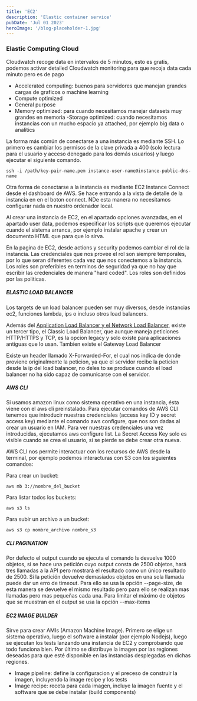 ```yaml
---
title: 'EC2'
description: 'Elastic container service'
pubDate: 'Jul 01 2023'
heroImage: '/blog-placeholder-1.jpg'
---
```




### Elastic Computing Cloud


Cloudwatch recoge data en intervalos de 5 minutos, esto es gratis, podemos activar detailed Cloudwatch monitoring para que recoja data cada minuto pero es de pago

- Accelerated computing: buenos para servidores que manejan grandes cargas de graficos o machine learning 
- Compute optimized 
- General purpose 
- Memory optimized: para cuando necesitamos manejar datasets muy grandes en memoria
-Storage optimized: cuando necesitamos instancias con un mucho espacio ya attached, por ejemplo big data o analitics 

La forma más común de conectarse a una instancia es mediante SSH. Lo primero es cambiar los permisos de la clave privada a 400 (solo lectura para el usuario y acceso denegado para los demás usuarios) y luego ejecutar el siguiente comando.

```
ssh -i /path/key-pair-name.pem instance-user-name@instance-public-dns-name
```

Otra forma de conectarse a la instancia es mediante EC2 Instance Connect desde el dashboard de AWS. Se hace entrando a la vista de detalle de la instancia en en el boton connect. NDe esta manera no necesitamos configurar nada en nuestro ordenador local.

Al crear una instancia de EC2, en el apartado opciones avanzadas, en el apartado user data, podemos especificar los scripts que queremos ejecutar cuando el sistema arranca, por ejemplo instalar apache y crear un documento HTML que para que lo sirva.

En la pagina de EC2, desde actions y security podemos cambiar el rol de la instancia. Las credenciales que nos provee el rol son siempre temporales, por lo que seran diferentes cada vez que nos conectemos a la instancia. Los roles son preferibles en terminos de seguridad ya que no hay que escribir las credenciales de manera "hard coded". Los roles son definidos por las politicas.

##### ELASTIC LOAD BALANCER

Los targets de un load balancer pueden ser muy diversos, desde instancias ec2, funciones lambda, ips o incluso otros load balancers.

Además del [Application Load Balancer y el Network Load Balancer](/blog), existe un tercer tipo, el Classic Load Balancer, que aunque maneja peticiones HTTP/HTTPS y TCP, es la opcion legacy y solo existe para aplicaciones antiguas que lo usan.
Tambien existe el Gateway Load Balancer

Existe un header llamado X-Forwarded-For, el cual nos indica de donde proviene originalmente la peticion, ya que el servidor recibe la peticion desde la ip del load balancer, no deles to se produce cuando el load balancer no ha sido capaz de comunicarse con el servidor.

##### AWS CLI

Si usamos amazon linux como sistema operativo en una instancia, ésta viene con el aws cli preinstalado. Para ejecutar comandos de AWS CLI tenemos que introducir nuestras credenciales (access key ID y secret access key) mediante el comando aws configure, que nos son dadas al crear un usuario en IAM. Para ver nuestras credenciales una vez introducidas, ejecutamos aws configure list. La Secret Access Key solo es visible cuando se crea el usuario, si se pierde se debe crear otra nueva.

AWS CLI nos permite interactuar con los recursos de AWS desde la terminal, por ejemplo podemos interacturas con S3 con los siguientes comandos:

Para crear un bucket:

```
aws mb 3://nombre_del_bucket
```

Para listar todos los buckets:

```
aws s3 ls
```

Para subir un archivo a un bucket:
```
aws s3 cp nombre_archivo nombre_s3
```

##### CLI PAGINATION

Por defecto el output cuando se ejecuta el comando ls devuelve 1000 objetos, si se hace una petición cuyo output consta de 2500 objetos, hará tres llamadas a la API pero mostrará el resultado como un único resultado de 2500. Si la petición devuelve demasiados objetos en una sola llamada puede dar un erro de timeout. Para ello se usa la opción --page-size, de esta manera se devuelve el mismo resultado pero para ello se realizan mas llamadas pero mas pequeñas cada una. Para limitar el máximo de objetos que se muestran en el output se usa la opción --max-items


##### EC2 IMAGE BUILDER

Sirve para crear AMIs (Amazon Machine Image). Primero se elige un sistema operativo, luego el software a instalar (por ejemplo Nodejs), luego se ejecutan los tests lanzando una instancia de EC2 y comprobando que todo funciona bien. Por último se distribuye la imagen por las regiones deseadas para que esté disponible en las instancias desplegadas en dichas regiones.
- Image pipeline: define la configuracion y el preceso de construir la imagen, incluyendo la image recipe y los tests
- Image recipe: receta para cada imagen, incluye la imagen fuente y el software que se debe instalar (build components)